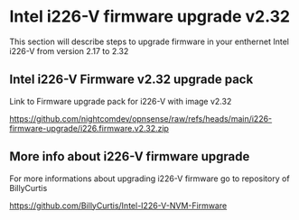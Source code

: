# Intel i226-V firmware upgrade v2.32
This section will describe steps to upgrade firmware in your enthernet Intel i226-V from version 2.17 to 2.32

## Intel i226-V Firmware v2.32 upgrade pack

Link to Firmware upgrade pack for i226-V with image v2.32

https://github.com/nightcomdev/opnsense/raw/refs/heads/main/i226-firmware-upgrade/i226.firmware.v2.32.zip

## More info about i226-V firmware upgrade
For more informations about upgrading i226-V firmware go to repository of BillyCurtis

https://github.com/BillyCurtis/Intel-I226-V-NVM-Firmware
